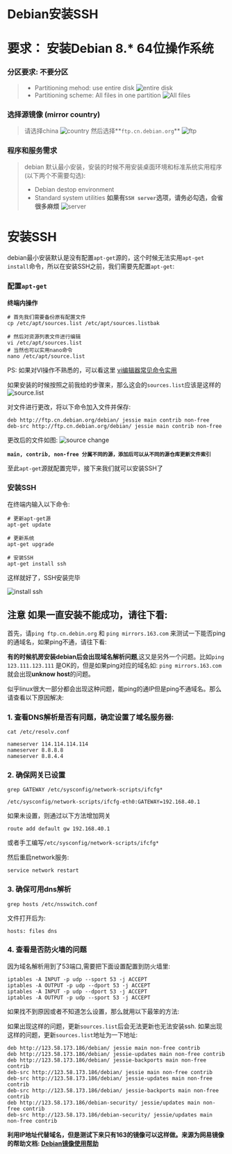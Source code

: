 # Debian安装SSH

# 要求： 安装Debian 8.* 64位操作系统

### 分区要求: 不要分区
<!-- more -->
> - Partitioning mehod: use entire disk
> ![entire disk](http://qiniu.hivan.me/debian-install-1.jpg)
> - Partitioning scheme: All files in one partition
> ![All files](http://qiniu.hivan.me/debian-install-2.jpg)



### 选择源镜像 (mirror country)

> 请选择china
> ![country](http://qiniu.hivan.me/debian-instal-3.jpg)
> 然后选择**`ftp.cn.debian.org`**
> ![ftp](http://qiniu.hivan.me/debian-install-4.jpg)


### 程序和服务需求
> debian 默认最小安装，安装的时候不用安装桌面环境和标准系统实用程序(以下两个不需要勾选):
> - Debian destop environment
> - Standard system utilities
> **如果有`SSH server`选项，请务必勾选，会省很多麻烦**
> ![server](http://qiniu.hivan.me/debian-install-5.jpg)

# 安装SSH
debian最小安装默认是没有配置`apt-get`源的，这个时候无法实用`apt-get install`命令，所以在安装SSH之前，我们需要先配置`apt-get`:

### 配置`apt-get`
**终端内操作**

```
# 首先我们需要备份原有配置文件
cp /etc/apt/sources.list /etc/apt/sources.listbak

# 然后对资源列表文件进行编辑
vi /etc/apt/sources.list
# 当然也可以实用nano命令
nano /etc/apt/source.list
```
PS: 如果对VI操作不熟悉的，可以看这里 [vi编辑器常见命令实用](http://c.biancheng.net/cpp/html/2735.html)

如果安装的时候按照之前我给的步骤来，那么这会的`sources.list`应该是这样的
![source.list](http://qiniu.hivan.me/debian-source-list.jpg)

对文件进行更改，将以下命令加入文件并保存:

```
deb http://ftp.cn.debian.org/debian/ jessie main contrib non-free 
deb-src http://ftp.cn.debian.org/debian/ jessie main contrib non-free
```

更改后的文件如图:
![source change](http://qiniu.hivan.me/debian-source-list-change.jpg)

**`main, contrib, non-free 分属不同的源，添加后可以从不同的源仓库更新文件索引`**

至此`apt-get`源就配置完毕，接下来我们就可以安装SSH了

### 安装SSH
在终端内输入以下命令:

```
# 更新apt-get源
apt-get update

# 更新系统
apt-get upgrade

# 安装SSH
apt-get install ssh
```

这样就好了，SSH安装完毕

![install ssh](http://qiniu.hivan.me/debian-install-ssh.jpg)

## 注意 如果一直安装不能成功，请往下看:

首先，请`ping ftp.cn.debin.org` 和 `ping mirrors.163.com` 来测试一下能否ping的通域名，如果ping不通，请往下看:

**有的时候机房安装debian后会出现域名解析问题**,这又是另外一个问题。比如`ping 123.111.123.111` 是OK的，但是如果ping对应的域名如: `ping mirrors.163.com`就会出现**unknow host**的问题。

似乎linux很大一部分都会出现这种问题，能ping的通IP但是ping不通域名。那么请查看以下原因解决:

### 1. 查看DNS解析是否有问题，确定设置了域名服务器:

`cat /etc/resolv.conf`

```
nameserver 114.114.114.114  
nameserver 8.8.8.8  
nameserver 8.8.4.4
```

### 2. 确保网关已设置
`grep GATEWAY /etc/sysconfig/network-scripts/ifcfg*`
```
/etc/sysconfig/network-scripts/ifcfg-eth0:GATEWAY=192.168.40.1
```
如果未设置，则通过以下方法增加网关

`route add default gw 192.168.40.1`

或者手工编写`/etc/sysconfig/network-scripts/ifcfg*`

然后重启network服务:

`service network restart`

### 3. 确保可用dns解析

`grep hosts /etc/nsswitch.conf`

文件打开后为:

```
hosts: files dns
```

### 4. 查看是否防火墙的问题
因为域名解析用到了53端口,需要把下面设置配置到防火墙里:
```
iptables -A INPUT -p udp --sport 53 -j ACCEPT  
iptables -A OUTPUT -p udp --dport 53 -j ACCEPT  
iptables -A INPUT -p udp --dport 53 -j ACCEPT  
iptables -A OUTPUT -p udp --sport 53 -j ACCEPT  
```

如果找不到原因或者不知道怎么设置，那么就用以下最笨的方法:

如果出现这样的问题，更新`sources.list`后会无法更新也无法安装ssh. 如果出现这样的问题，更新`sources.list`地址为一下地址:

```
deb http://123.58.173.186/debian/ jessie main non-free contrib
deb http://123.58.173.186/debian/ jessie-updates main non-free contrib
deb http://123.58.173.186/debian/ jessie-backports main non-free contrib
deb-src http://123.58.173.186/debian/ jessie main non-free contrib
deb-src http://123.58.173.186/debian/ jessie-updates main non-free contrib
deb-src http://123.58.173.186/debian/ jessie-backports main non-free contrib
deb http://123.58.173.186/debian-security/ jessie/updates main non-free contrib
deb-src http://123.58.173.186/debian-security/ jessie/updates main non-free contrib
```

**利用IP地址代替域名，但是测试下来只有163的镜像可以这样做。来源为网易镜像的帮助文档: [Debian镜像使用帮助](http://mirrors.163.com/.help/debian.html)**

